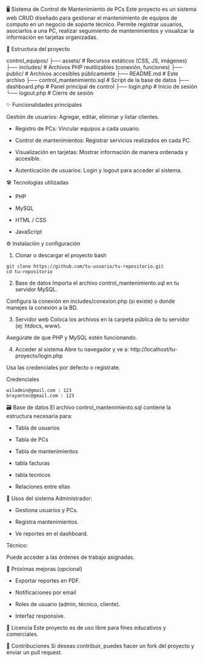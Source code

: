 🖥️ Sistema de Control de Mantenimiento de PCs
Este proyecto es un sistema web CRUD diseñado para gestionar el mantenimiento de equipos de computo en un negocio de soporte técnico. Permite registrar usuarios, asociarlos a una PC, realizar seguimiento de mantenimientos y visualizar la información en tarjetas organizadas.

📁 Estructura del proyecto

control_equipos/
├── assets/           # Recursos estáticos (CSS, JS, imágenes)
├── includes/         # Archivos PHP reutilizables (conexión, funciones)
├── public/           # Archivos accesibles públicamente
├── README.md         # Este archivo
├── control_mantenimiento.sql  # Script de la base de datos
├── dashboard.php     # Panel principal de control
├── login.php         # Inicio de sesión
└── logout.php        # Cierre de sesión

✨ Funcionalidades principales

Gestión de usuarios: Agregar, editar, eliminar y listar clientes.

- Registro de PCs: Vincular equipos a cada usuario.
  
- Control de mantenimientos: Registrar servicios realizados en cada PC.
  
- Visualización en tarjetas: Mostrar información de manera ordenada y accesible.
  
- Autenticación de usuarios: Login y logout para acceder al sistema.


🛠️ Tecnologías utilizadas
- PHP
  
- MySQL
  
- HTML / CSS
  
- JavaScript
  
⚙️ Instalación y configuración
1. Clonar o descargar el proyecto
bash
````
git clone https://github.com/tu-usuario/tu-repositorio.git
cd tu-repositorio
````
2. Base de datos
Importa el archivo control_mantenimiento.sql en tu servidor MySQL.

Configura la conexión en includes/conexion.php (si existe) o donde manejes la conexión a la BD.

3. Servidor web
Coloca los archivos en la carpeta pública de tu servidor (ej: htdocs, www).

Asegúrate de que PHP y MySQL estén funcionando.

4. Acceder al sistema
Abre tu navegador y ve a: http://localhost/tu-proyecto/login.php

Usa las credenciales por defecto o regístrate.

Credenciales
````
wiladmin@gmail.com : 123
brayantec@gmail.com : 123
````

🗃️ Base de datos
El archivo control_mantenimiento.sql contiene la estructura necesaria para:

- Tabla de usuarios
  
- Tabla de PCs
  
- Tabla de mantenimientos
  
- tabla facturas
  
- tabla tecnicos
  
- Relaciones entre ellas

👤 Usos del sistema
Administrador:

- Gestiona usuarios y PCs.

- Registra mantenimientos.

- Ve reportes en el dashboard.

Técnico:

Puede acceder a las órdenes de trabajo asignadas.

🚀 Próximas mejoras (opcional)
- Exportar reportes en PDF.
  
- Notificaciones por email
  
- Roles de usuario (admin, técnico, cliente).
  
- Interfaz responsive.

📄 Licencia
Este proyecto es de uso libre para fines educativos y comerciales.

🤝 Contribuciones
Si deseas contribuir, puedes hacer un fork del proyecto y enviar un pull request.
